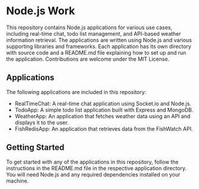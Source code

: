 # Node.js Work

This repository contains Node.js applications for various use cases, including real-time chat, todo list management, and API-based weather information retrieval. The applications are written using Node.js and various supporting libraries and frameworks. Each application has its own directory with source code and a README.md file explaining how to set up and run the application. Contributions are welcome under the MIT License.

## Applications

The following applications are included in this repository:

- RealTimeChat: A real-time chat application using Socket.io and Node.js.
- TodoApp: A simple todo list application built with Express and MongoDB.
- WeatherApp: An application that fetches weather data using an API and displays it to the user.
- FishRedisApp: An application that retrieves data from the FishWatch API.


## Getting Started

To get started with any of the applications in this repository, follow the instructions in the README.md file in the respective application directory. You will need Node.js and any required dependencies installed on your machine.

